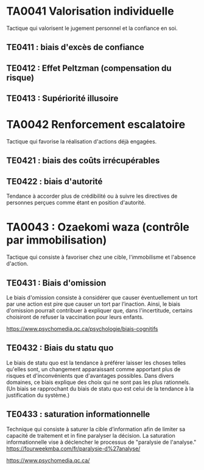 # TA0041 Valorisation individuelle
Tactique qui valorisent le jugement personnel et la confiance en soi. 

## TE0411 : biais d'excès de confiance
## TE0412 : Effet Peltzman (compensation du risque)
## TE0413 : Supériorité illusoire

# TA0042 Renforcement escalatoire 
Tactique qui favorise la réalisation d'actions déjà engagées. 

## TE0421 : biais des coûts irrécupérables
## TE0422 : biais d'autorité
Tendance à accorder plus de crédibilité ou à suivre les directives de personnes perçues comme étant en position d'autorité.


# TA0043 : Ozaekomi waza (contrôle par immobilisation)
Tactique qui consiste à favoriser chez une cible, l'immobilisme et l'absence d'action.

## TE0431 : Biais d'omission
Le biais d'omission consiste à considérer que causer éventuellement un tort par une action est pire que causer un tort par l’inaction. Ainsi, le biais d'omission pourrait contribuer à expliquer que, dans l'incertitude, certains choisiront de refuser la vaccination pour leurs enfants. 

<https://www.psychomedia.qc.ca/psychologie/biais-cognitifs>

## TE0432 : Biais du statu quo
Le biais de statu quo est la tendance à préférer laisser les choses telles qu'elles sont, un changement apparaissant comme apportant plus de risques et d'inconvénients que d'avantages possibles. Dans divers domaines, ce biais explique des choix qui ne sont pas les plus rationnels. (Un biais se rapprochant du biais de statu quo est celui de la tendance à la justification du système.) 

## TE0433 : saturation informationnelle
Technique qui consiste à saturer la cible d’information afin de limiter sa capacité de traitement et in fine paralyser la décision.
La saturation informationnelle vise à déclencher le processus de "paralysie de l'analyse."
<https://fourweekmba.com/fr/paralysie-d%27analyse/>

<https://www.psychomedia.qc.ca/>
